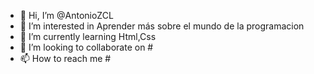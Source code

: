 - 👋 Hi, I’m @AntonioZCL
- 👀 I’m interested in Aprender más sobre el mundo de la programacion
- 🌱 I’m currently learning Html,Css
- 💞️ I’m looking to collaborate on #
- 📫 How to reach me #

<!---
AntonioZCL/AntonioZCL is a ✨ special ✨ repository because its `README.md` (this file) appears on your GitHub profile.
You can click the Preview link to take a look at your changes.
--->
